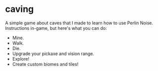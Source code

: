 # caving
A simple game about caves that I made to learn how to use Perlin Noise.
Instructions in-game, but here's what you can do:
 - Mine.
 - Walk.
 - Die.
 - Upgrade your pickaxe and vision range.
 - Explore!
 - Create custom biomes and tiles!
